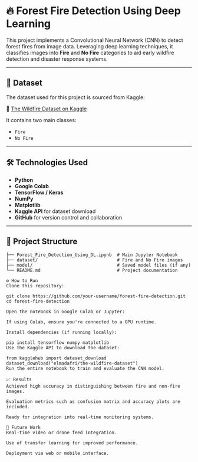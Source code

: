 # 🔥 Forest Fire Detection Using Deep Learning

This project implements a Convolutional Neural Network (CNN) to detect forest fires from image data. Leveraging deep learning techniques, it classifies images into **Fire** and **No Fire** categories to aid early wildfire detection and disaster response systems.

---

## 📁 Dataset

The dataset used for this project is sourced from Kaggle:

🔗 [The Wildfire Dataset on Kaggle](https://www.kaggle.com/datasets/elmadafri/the-wildfire-dataset)

It contains two main classes:
- `Fire`
- `No Fire`

---

## 🛠️ Technologies Used

- **Python**
- **Google Colab**
- **TensorFlow / Keras**
- **NumPy**
- **Matplotlib**
- **Kaggle API** for dataset download
- **GitHub** for version control and collaboration

---

## 📌 Project Structure

```plaintext
├── Forest_Fire_Detection_Using_DL.ipynb  # Main Jupyter Notebook
├── dataset/                              # Fire and No Fire images
├── model/                                # Saved model files (if any)
└── README.md                             # Project documentation

⚙️ How to Run
Clone this repository:

git clone https://github.com/your-username/forest-fire-detection.git
cd forest-fire-detection

Open the notebook in Google Colab or Jupyter:

If using Colab, ensure you're connected to a GPU runtime.

Install dependencies (if running locally):

pip install tensorflow numpy matplotlib
Use the Kaggle API to download the dataset:

from kagglehub import dataset_download
dataset_download("elmadafri/the-wildfire-dataset")
Run the entire notebook to train and evaluate the CNN model.

📈 Results
Achieved high accuracy in distinguishing between fire and non-fire images.

Evaluation metrics such as confusion matrix and accuracy plots are included.

Ready for integration into real-time monitoring systems.

🚀 Future Work
Real-time video or drone feed integration.

Use of transfer learning for improved performance.

Deployment via web or mobile interface.


